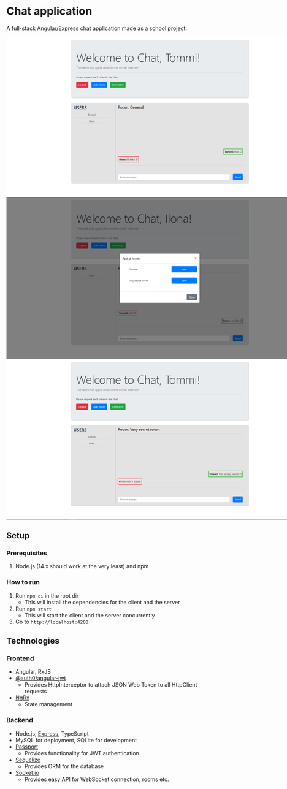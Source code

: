 # Chat application

A full-stack Angular/Express chat application made as a school project.

<div style="display: flex; width: 1280px; flex-wrap: wrap;">
  <img src="./doc/chat_app_1.png" alt="Image of the chat" width="800px"/>
  <img src="./doc/chat_app_2.png" alt="Image of selecting a room" width="800px"/>
  <img src="./doc/chat_app_3.png" alt="Image of the chat in a room" width="800px"/>
</div>

## Setup
### Prerequisites
1. Node.js (14.x should work at the very least) and npm

### How to run
1. Run `npm ci` in the root dir
    - This will install the dependencies for the client and the server
2. Run `npm start`
    - This will start the client and the server concurrently
3. Go to `http://localhost:4200`

## Technologies
### Frontend
- Angular, RxJS
- [@auth0/angular-jwt](https://www.npmjs.com/package/@auth0/angular-jwt)
  - Provides HttpInterceptor to attach JSON Web Token to all HttpClient requests
- [NgRx](https://ngrx.io/)
  - State management

### Backend
- Node.js, [Express](https://expressjs.com/), TypeScript
- MySQL for deployment, SQLite for development
- [Passport](https://www.passportjs.org/)
  - Provides functionality for JWT authentication
- [Sequelize](https://sequelize.org/)
  - Provides ORM for the database
- [Socket.io](https://socket.io/)
  - Provides easy API for WebSocket connection, rooms etc.
